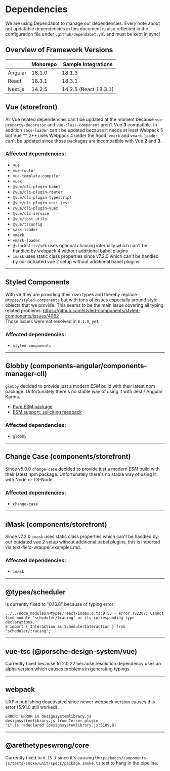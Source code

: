 # Dependencies

We are using Dependabot to manage our dependencies. Every note about not updatable dependencies in this document is also
reflected in the configuration file under `.github/dependabot.yml` and must be kept in sync! 

## Overview of Framework Versions

|         | Monorepo | Sample Integrations   |
| ------- | -------- | --------------------- |
| Angular | 18.1.0   | 18.1.3                |
| React   | 18.3.1   | 18.3.1                |
| Next.js | 14.2.5   | 14.2.5 (React 18.3.1) |

## Vue (storefront)

All Vue related dependencies can't be updated at the moment because `vue-property-decorator` and `vue-class-component`
aren't Vue **3** compatible. In addition `sass-loader` can't be updated because it needs at least Webpack 5 but Vue **
2** uses Webpack 4 under the hood. `vmark` and `vmark-loader` can't be updated since those packages are incompatible
with Vue **2** and **3**.

### Affected dependencies:

- `vue`
- `vue-router`
- `vue-template-compiler`
- `vuex`
- `@vue/cli-plugin-babel`
- `@vue/cli-plugin-router`
- `@vue/cli-plugin-typescript`
- `@vue/cli-plugin-unit-jest`
- `@vue/cli-plugin-vuex`
- `@vue/cli-service`
- `@vue/test-utils`
- `@vue/tsconfig`
- `sass-loader`
- `vmark`
- `vmark-loader`
- `@stackblitz/sdk` uses optional chaining internally which can't be handled by webpack 4 without additional babel
  plugins
- `imask` uses static class properties since v7.2.0 which can't be handled by our outdated vue 2 setup without
  additional babel plugins

---

## Styled Components

With v6 they are providing their own types and thereby replace `@types/styled-components` but with tons of issues
especially around style objects that we provide. This seems to be the main issue covering all typing related problems:
https://github.com/styled-components/styled-components/issues/4062  
Those issues were not resolved in `6.1.8`, yet.

### Affected dependencies:

- `styled-components`

---

## Globby (components-angular/components-manager-cli)

`globby` decided to provide just a modern _ESM_ build with their latest npm package. Unfortunately there's no stable way
of using it with Jest / Angular Karma.

- [Pure ESM package](https://gist.github.com/sindresorhus/a39789f98801d908bbc7ff3ecc99d99c#how-can-i-make-my-typescript-project-output-esm)
- [ESM support: soliciting feedback](https://github.com/TypeStrong/ts-node/issues/1007)

### Affected dependencies:

- `globby`

---

## Change Case (components/storefront)

Since v5.0.0 `change-case` decided to provide just a modern _ESM_ build with their latest npm package. Unfortunately
there's no stable way of using it with Node or TS-Node.

### Affected dependencies:

- `change-case`

---

## iMask (components/storefront)

Since v7.2.0 `imask` uses static class properties which can't be handled by our outdated vue 2 setup without additional
babel plugins, this is imported via text-field-wrapper.examples.md.

### Affected dependencies:

- `imask`

---

## @types/scheduler

Is currently fixed to "0.16.8" because of typing error:

```
../../node_modules/@types/react/index.d.ts:9:53 - error TS2307: Cannot find module 'scheduler/tracing' or its corresponding type declarations.
9 import { Interaction as SchedulerInteraction } from "scheduler/tracing";
```

---

## vue-tsc (@porsche-design-system/vue)

Currently fixed because to 2.0.22 because resolution dependency uses an alpha version which causes problems in
generating typings.

---

## webpack

UXPin publishing deactivated since newer webpack version causes this error (5.91.0 still worked):

```
ERROR: ERROR in designsystemlibrary.js
designsystemlibrary.js from Terser plugin
"i" is redeclared [designsystemlibrary.js:5109,8]
```

---

## @arethetypeswrong/core

Currently fixed to `0.15.1` since it's causing the `packages/components-js/tests/smoke/unit/specs/package.smoke.ts` test
to hang in the pipeline.
